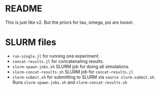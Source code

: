 # README

This is just like v2. But the priors for tau, omega, psi are looser.

# SLURM files
- `run-single.jl` for running one experiment.
- `concat-results.jl` for concatenating results.
- `slurm-spawn-jobs.sh` SLURM job for doing all simulations.
- `slurm-concat-results.sh` SLURM job for `concat-results.jl`
- `slurm-submit.sh` for submitting to SLURM via `source slurm-submit.sh`. Runs
  `slurm-spawn-jobs.sh` and `slurm-concat-results.sh`
